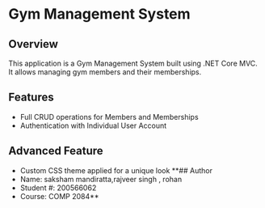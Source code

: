 # Gym Management System

## Overview
This application is a Gym Management System built using .NET Core MVC. It allows managing gym members and their memberships.

## Features
- Full CRUD operations for Members and Memberships
- Authentication with Individual User Account
## Advanced Feature
- Custom CSS theme applied for a unique look
**## Author
- Name: saksham mandiratta,rajveer singh , rohan
- Student #: 200566062
- Course: COMP 2084** 
